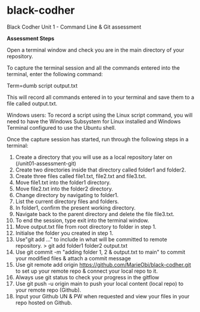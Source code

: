 # black-codher

Black Codher Unit 1 - Command Line & Git assessment

**Assessment Steps**

Open a terminal window and check you are in the main directory of your repository.

To capture the terminal session and all the commands entered into the terminal, enter the following command:

Term=dumb script output.txt 

This will record all commands entered in to your terminal and save them to a file called output.txt.

Windows users: To record a script using the Linux script command, you will need to have the Windows Subsystem for Linux installed and Windows Terminal configured to use the Ubuntu shell.

Once the capture session has started, run through the following steps in a terminal:
1.	Create a directory that you will use as a local repository later on (/unit01-assessment-git)
2.	Create two directories inside that directory called folder1 and folder2.
3.	Create three files called file1.txt, file2.txt and file3.txt.
4.	Move file1.txt into the folder1 directory.
5.	Move file2.txt into the folder2 directory.
6.	Change directory by navigating to folder1.
7.	List the current directory files and folders.
8.	In folder1, confirm the present working directory.
9.	Navigate back to the parent directory and delete the file file3.txt.
10.	To end the session, type exit into the terminal window.
11.	Move output.txt file from root directory to folder in step 1.
12.	Initialse the folder you created in step 1.
13.	Use"git add ..." to include in what will be committed to remote repository. > git add folder1 folder2 output.txt
14.	Use git commit -m "adding folder 1, 2 & output.txt to main" to commit your modified files & attach a commit message
15.	Use git remote add origin https://github.com/MarieObi/black-codher.git to set up your remote repo & connect your local repo to it.
16.	Always use git status to check your progress in the gitflow
17.	Use git push -u origin main to push your local content (local repo) to your remote repo (Github).
18.	Input your Github UN & PW when requested and view your files in your repo hosted on Github.
